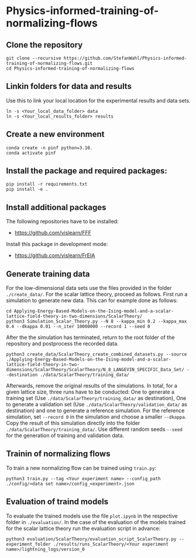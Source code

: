 # Physics-informed-training-of-normalizing-flows

## Clone the repository

```shell script
git clone --recursive https://github.com/StefanWahl/Physics-informed-training-of-normalizing-flows.git
cd Physics-informed-training-of-normalizing-flows
```

## Linkin folders for data and results

Use this to link your local location for the experimental results and data sets.

```shell script
ln -s <Your_local_data_folder> data
ln -s <Your_local_results_folder> results
```

## Create a new environment

```shell script
conda create -n pinf python=3.10.
conda activate pinf
```

## Install the package and required packages:

```shell script
pip install -r requirements.txt
pip install -e .
```

## Install additional packages

The following repositories have to be installed:

* https://github.com/vislearn/FFF

Install this package in development mode:

* https://github.com/vislearn/FrEIA


## Generate training data

For the low-dimensional data sets use the files provided in the folder `./create_data/`. For the scalar lattice theory, proceed as follows. First run a simulation to generate new data. This can for example done as follows:

```shell script
cd Applying-Energy-Based-Models-on-the-Ising-model-and-a-scalar-lattice-field-theory-in-two-dimensions/ScalarTheory/
python3 Simulation_Scalar_Theory.py --N 8 --kappa_min 0.2 --kappa_max 0.4 --dkappa 0.01 --n_iter 10000000 --record 1 --seed 0
```

After the the simulation has terminated, return to the root folder of the repository and postprocess the recorded data.

```shell script
python3 create_data/ScalarTheory_create_combined_datasets.py --source ./Applying-Energy-Based-Models-on-the-Ising-model-and-a-scalar-lattice-field-theory-in-two-dimensions/ScalarTheory/ScalarTheory/N_8_LANGEVIN_SPECIFIC_Data_Set/ --destination ./data/ScalarTheory/training_data/
```

Afterwards, remove the original results of the simulations. In total, for a given lattice size, three runs have to be conducted: One to generate a training set (Use `./data/ScalarTheory/training_data/` as destination), One to generate a validation set (Use `./data/ScalarTheory/validation_data/` as destination) and one to generate a reference simulation. For the reference simulation, set `--record 0` in the simulation and choose a smaller `--dkappa`. Copy the result of this simulation directly into the folder `./data/ScalarTheory/training_data/`. Use different random seeds `--seed` for the generation of training and validation data.

## Trainin of normalizing flows

To train a new normalizing flow can be trained using `train.py`:


```shell script
python3 train.py --tag <Your experiment name> --config_path ./config/<data set name>/config_<experiment>.json
```

## Evaluation of traind models

To evaluate the trained models use the file `plot.ipynb` in the respective folder in `./evaluation/`. In the case of the evaluation of the models trained for the scalar lattice theory run the evaluation script in advance:

```shell script
python3 evaluation/ScalarTheory/evaluation_script_ScalarTheory.py --experiment_folder ./results/runs_ScalarTheory/<Your experiment name>/lightning_logs/version_0
```

